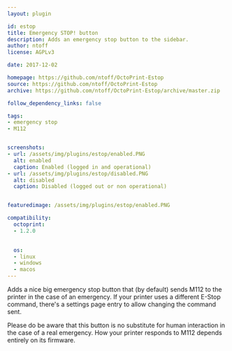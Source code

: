 ```yaml
---
layout: plugin

id: estop
title: Emergency STOP! button
description: Adds an emergency stop button to the sidebar.
author: ntoff
license: AGPLv3

date: 2017-12-02

homepage: https://github.com/ntoff/OctoPrint-Estop
source: https://github.com/ntoff/OctoPrint-Estop
archive: https://github.com/ntoff/OctoPrint-Estop/archive/master.zip

follow_dependency_links: false

tags:
- emergency stop
- M112


screenshots:
- url: /assets/img/plugins/estop/enabled.PNG
  alt: enabled
  caption: Enabled (logged in and operational)
- url: /assets/img/plugins/estop/disabled.PNG
  alt: disabled
  caption: Disabled (logged out or non operational)


featuredimage: /assets/img/plugins/estop/enabled.PNG

compatibility:
  octoprint:
  - 1.2.0

  
  os:
  - linux
  - windows
  - macos
---
```


Adds a nice big emergency stop button that (by default) sends M112 to the printer in the case of an emergency. If your printer uses a different E-Stop command, there's a settings page entry to allow changing the command sent.

Please do be aware that this button is no substitute for human interaction in the case of a real emergency. How your printer responds to M112 depends entirely on its firmware.
